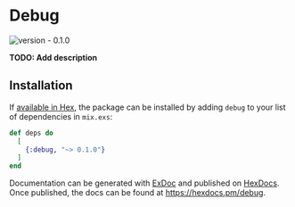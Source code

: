 # Debug
![version - 0.1.0](https://img.shields.io/badge/version-0.1.0-white.svg?style=flat-sector&color=lightgray)

**TODO: Add description**

## Installation

If [available in Hex](https://hex.pm/docs/publish), the package can be installed
by adding `debug` to your list of dependencies in `mix.exs`:

```elixir
def deps do
  [
    {:debug, "~> 0.1.0"}
  ]
end
```

Documentation can be generated with [ExDoc](https://github.com/elixir-lang/ex_doc)
and published on [HexDocs](https://hexdocs.pm). Once published, the docs can
be found at <https://hexdocs.pm/debug>.

